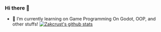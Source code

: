 ### Hi there 👋
- 🌱 I’m currently learning on Game Programming On Godot, OOP, and other stuffs!
[![Zakcrust's github stats](https://github-readme-stats.vercel.app/api?username=zakcrust)](https://github.com/anuraghazra/github-readme-stats)

<!--
**Zakcrust/zakcrust** is a ✨ _special_ ✨ repository because its `README.md` (this file) appears on your GitHub profile.

Here are some ideas to get you started:

- 🔭 I’m currently working on ...
- 🌱 I’m currently learning ...
- 👯 I’m looking to collaborate on ...
- 🤔 I’m looking for help with ...
- 💬 Ask me about ...
- 📫 How to reach me: ...
- 😄 Pronouns: ...
- ⚡ Fun fact: ...
-->
